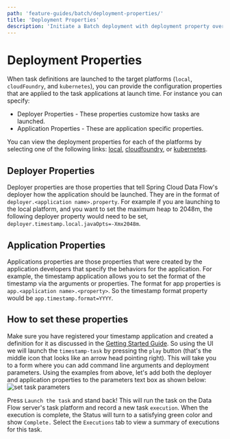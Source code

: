 ```yaml
---
path: 'feature-guides/batch/deployment-properties/'
title: 'Deployment Properties'
description: 'Initiate a Batch deployment with deployment property overrides'
---
```


# Deployment Properties

When task definitions are launched to the target platforms (`local`, `cloudFoundry`, and `kubernetes`), you can provide the configuration properties that are applied to the task applications at launch time.
For instance you can specify:

- Deployer Properties - These properties customize how tasks are launched.
- Application Properties - These are application specific properties.

<!--TIP-->

You can view the deployment properties for each of the platforms by selecting one of the following links: [local](https://docs.spring.io/spring-cloud-dataflow/docs/current/reference/htmlsingle/#configuration-local-deployer), [cloudfoundry](https://docs.spring.io/spring-cloud-dataflow/docs/current/reference/htmlsingle/#configuration-cloudfoundry-deployer), or [kubernetes](https://docs.spring.io/spring-cloud-dataflow/docs/current/reference/htmlsingle/#configuration-kubernetes-deployer).

<!--END_TIP-->

## Deployer Properties

Deployer properties are those properties that tell Spring Cloud Data Flow's deployer how the application should be launched.
They are in the format of `deployer.<application name>.property`.
For example if you are launching to the local platform, and you want to set the maximum heap to 2048m, the following deployer property would need to be set, `deployer.timestamp.local.javaOpts=-Xmx2048m`.

## Application Properties

Applications properties are those properties that were created by the application developers that specify the behaviors for the application.
For example, the timestamp application allows you to set the format of the timestamp via the arguments or properties.
The format for app properties is `app.<application name>.<property>`.
So the timestamp format property would be `app.timestamp.format=YYYY`.

## How to set these properties

Make sure you have registered your timestamp application and created a definition for it as discussed in the [Getting Started Guide](%currentPath%/batch-developer-guides/getting-started/).
So using the UI we will launch the `timestamp-task` by pressing the `play` button (that's the middle icon that looks like an arrow head pointing right).
This will take you to a form where you can add command line arguments and deployment parameters.
Using the examples from above, let's add both the deployer and application properties to the parameters text box as shown below:
![set task parameters](images/SCDF-set-task-properties.png)

Press `Launch the task` and stand back!
This will run the task on the Data Flow server's task platform and record a new task `execution`.
When the execution is complete, the Status will turn to a satisfying green color and show `Complete.`
Select the `Executions` tab to view a summary of executions for this task.
